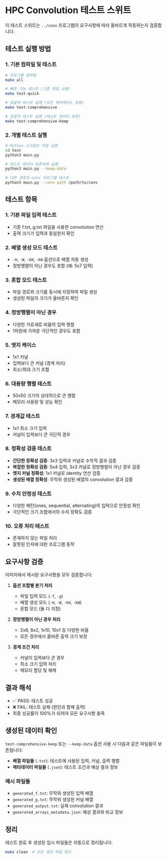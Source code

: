 # HPC Convolution 테스트 스위트

이 테스트 스위트는 `../conv` 프로그램이 요구사항에 따라 올바르게 작동하는지 검증합니다.

## 테스트 실행 방법

### 1. 기본 컴파일 및 테스트

```bash
# 프로그램 컴파일
make all

# 빠른 기능 테스트 (기존 파일 사용)
make test-quick

# 포괄적 테스트 실행 (모든 엣지케이스 포함)
make test-comprehensive

# 포괄적 테스트 실행 (테스트 데이터 보존)
make test-comprehensive-keep
```

### 2. 개별 테스트 실행

```bash
# Python 스크립트 직접 실행
cd test
python3 main.py

# 테스트 데이터 보존하여 실행
python3 main.py --keep-data

# 다른 경로의 conv 프로그램 테스트
python3 main.py --conv-path /path/to/conv
```

## 테스트 항목

### 1. 기본 파일 입력 테스트

- 기존 f.txt, g.txt 파일을 사용한 convolution 연산
- 출력 크기가 입력과 동일한지 확인

### 2. 배열 생성 모드 테스트

- `-H`, `-W`, `-kH`, `-kW` 옵션으로 배열 자동 생성
- 정방행렬이 아닌 경우도 포함 (예: 5x7 입력)

### 3. 혼합 모드 테스트

- 파일 경로와 크기를 동시에 지정하여 파일 생성
- 생성된 파일의 크기가 올바른지 확인

### 4. 정방행렬이 아닌 경우

- 다양한 가로세로 비율의 입력 행렬
- 1차원에 가까운 극단적인 경우도 포함

### 5. 엣지 케이스

- 1x1 커널
- 입력보다 큰 커널 (경계 처리)
- 최소/최대 크기 조합

### 6. 대용량 행렬 테스트

- 50x50 크기의 상대적으로 큰 행렬
- 메모리 사용량 및 성능 확인

### 7. 경계값 테스트

- 1x1 최소 크기 입력
- 커널이 입력보다 큰 극단적 경우

### 8. 정확성 검증 테스트

- **간단한 정확성 검증**: 3x3 입력과 커널로 수학적 결과 검증
- **복잡한 정확성 검증**: 5x4 입력, 3x3 커널로 정방행렬이 아닌 경우 검증
- **엣지 커널 정확성**: 1x1 커널로 identity 연산 검증
- **생성된 배열 정확성**: 무작위 생성된 배열의 convolution 결과 검증

### 9. 수치 안정성 테스트

- 다양한 패턴(ones, sequential, alternating)의 입력으로 안정성 확인
- 극단적인 크기 조합에서의 수치 정확도 검증

### 10. 오류 처리 테스트

- 존재하지 않는 파일 처리
- 잘못된 인자에 대한 프로그램 동작

## 요구사항 검증

이미지에서 제시된 요구사항을 모두 검증합니다:

1. **옵션 조합별 분기 처리**

   - 파일 입력 모드 (`-f`, `-g`)
   - 배열 생성 모드 (`-H`, `-W`, `-kH`, `-kW`)
   - 혼합 모드 (둘 다 지정)

2. **정방행렬이 아닌 경우 처리**

   - 2x8, 8x2, 1x10, 10x1 등 다양한 비율
   - 모든 경우에서 올바른 출력 크기 보장

3. **경계 조건 처리**
   - 커널이 입력보다 큰 경우
   - 최소 크기 입력 처리
   - 메모리 할당 및 해제

## 결과 해석

- ✅ PASS: 테스트 성공
- ❌ FAIL: 테스트 실패 (원인과 함께 출력)
- 최종 성공률이 100%가 되어야 모든 요구사항 충족

## 생성된 데이터 확인

`test-comprehensive-keep` 또는 `--keep-data` 옵션 사용 시 다음과 같은 파일들이 보존됩니다:

- **배열 파일들** (`.txt`): 테스트에 사용된 입력, 커널, 출력 행렬
- **메타데이터 파일들** (`.json`): 테스트 조건과 예상 결과 정보

### 예시 파일들

- `generated_f.txt`: 무작위 생성된 입력 배열
- `generated_g.txt`: 무작위 생성된 커널 배열
- `generated_output.txt`: 실제 convolution 결과
- `generated_arrays_metadata.json`: 예상 결과와 비교 정보

## 정리

테스트 완료 후 생성된 임시 파일들은 자동으로 정리됩니다:

```bash
make clean  # 모든 생성 파일 정리
```
